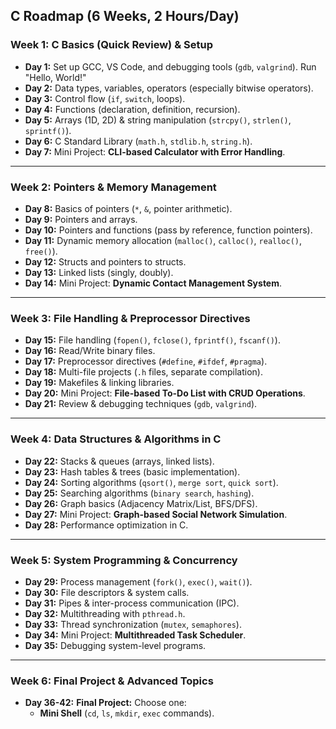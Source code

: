 ## C Roadmap (6 Weeks, 2 Hours/Day)

### **Week 1: C Basics (Quick Review) & Setup**  
- **Day 1:** Set up GCC, VS Code, and debugging tools (`gdb`, `valgrind`). Run "Hello, World!"
- **Day 2:** Data types, variables, operators (especially bitwise operators).
- **Day 3:** Control flow (`if`, `switch`, loops).
- **Day 4:** Functions (declaration, definition, recursion).
- **Day 5:** Arrays (1D, 2D) & string manipulation (`strcpy()`, `strlen()`, `sprintf()`).
- **Day 6:** C Standard Library (`math.h`, `stdlib.h`, `string.h`).
- **Day 7:** Mini Project: **CLI-based Calculator with Error Handling**.

---

### **Week 2: Pointers & Memory Management**  
- **Day 8:** Basics of pointers (`*`, `&`, pointer arithmetic).
- **Day 9:** Pointers and arrays.
- **Day 10:** Pointers and functions (pass by reference, function pointers).
- **Day 11:** Dynamic memory allocation (`malloc()`, `calloc()`, `realloc()`, `free()`).
- **Day 12:** Structs and pointers to structs.
- **Day 13:** Linked lists (singly, doubly).
- **Day 14:** Mini Project: **Dynamic Contact Management System**.

---

### **Week 3: File Handling & Preprocessor Directives**  
- **Day 15:** File handling (`fopen()`, `fclose()`, `fprintf()`, `fscanf()`).
- **Day 16:** Read/Write binary files.
- **Day 17:** Preprocessor directives (`#define`, `#ifdef`, `#pragma`).
- **Day 18:** Multi-file projects (`.h` files, separate compilation).
- **Day 19:** Makefiles & linking libraries.
- **Day 20:** Mini Project: **File-based To-Do List with CRUD Operations**.
- **Day 21:** Review & debugging techniques (`gdb`, `valgrind`).

---

### **Week 4: Data Structures & Algorithms in C**  
- **Day 22:** Stacks & queues (arrays, linked lists).
- **Day 23:** Hash tables & trees (basic implementation).
- **Day 24:** Sorting algorithms (`qsort()`, `merge sort`, `quick sort`).
- **Day 25:** Searching algorithms (`binary search`, `hashing`).
- **Day 26:** Graph basics (Adjacency Matrix/List, BFS/DFS).
- **Day 27:** Mini Project: **Graph-based Social Network Simulation**.
- **Day 28:** Performance optimization in C.

---

### **Week 5: System Programming & Concurrency**  
- **Day 29:** Process management (`fork()`, `exec()`, `wait()`).
- **Day 30:** File descriptors & system calls.
- **Day 31:** Pipes & inter-process communication (IPC).
- **Day 32:** Multithreading with `pthread.h`.
- **Day 33:** Thread synchronization (`mutex`, `semaphores`).
- **Day 34:** Mini Project: **Multithreaded Task Scheduler**.
- **Day 35:** Debugging system-level programs.

---

### **Week 6: Final Project & Advanced Topics**  
- **Day 36-42:** **Final Project:** Choose one:
  - **Mini Shell** (`cd`, `ls`, `mkdir`, `exec` commands).
